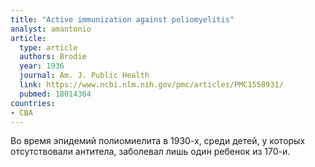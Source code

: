 ```yaml
---
title: "Active immunization against poliomyelitis"
analyst: amantonio
article:
  type: article
  authors: Brodie
  year: 1936
  journal: Am. J. Public Health
  link: https://www.ncbi.nlm.nih.gov/pmc/articles/PMC1558931/
  pubmed: 18014364
countries:
- США
---
```


Во время эпидемий полиомиелита в 1930-х, среди детей, у которых отсутствовали антитела, заболевал лишь один ребенок из 170-и.
